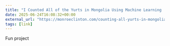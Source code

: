 ```yaml
---
title: "I Counted All of the Yurts in Mongolia Using Machine Learning | Monroe Clinton"
date: 2025-06-24T16:08:32+00:00
external_url: "https://monroeclinton.com/counting-all-yurts-in-mongolia/"
tags: [link]
---
```


Fun project